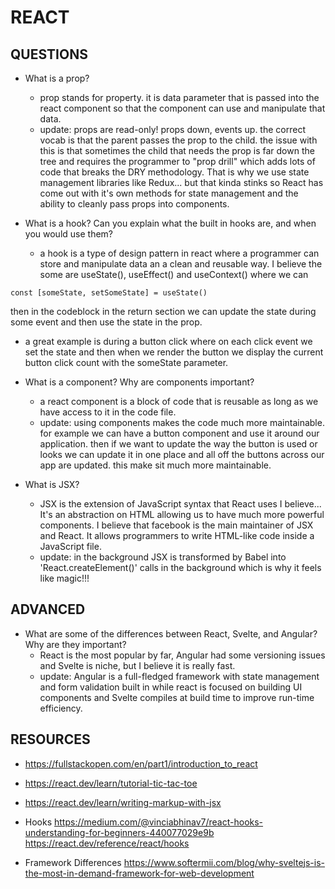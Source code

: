 # REACT

## QUESTIONS

- What is a prop?
  - prop stands for property. it is data parameter that is passed into the react component so that the component can use and manipulate that data.
  - update: props are read-only! props down, events up.  the correct vocab is that the parent passes the prop to the child. the issue with this is that sometimes the child that needs the prop is far down the tree and requires the programmer to "prop drill" which adds lots of code that breaks the DRY methodology. That is why we use state  management libraries like Redux... but that kinda stinks so React has come out with it's own methods for state management and the ability to cleanly pass props into components.

- What is a hook? Can you explain what the built in hooks are, and when you would use them?
  - a hook is a type of design pattern in react where a programmer can store and manipulate data an a clean and reusable way. I believe the some are useState(), useEffect() and useContext() where we can
```react
const [someState, setSomeState] = useState()
```
then in the codeblock in the return section we can update the state during some event and then use the state in the prop.
- a great example is during a button click where on each click event we set the state and then when we render the button we display the current button click count with the someState parameter.

- What is a component? Why are components important?
  - a react component is a block of code that is reusable as long as we have access to it in the code file.
  - update: using components makes the code much more maintainable. for example we can have a button component and use it around our application. then if we want to update the way the button is used or looks we can update it in one place and all off the buttons across our app are updated. this make sit much more maintainable.

- What is JSX?
  - JSX is the extension of JavaScript syntax that React uses I believe... It's an abstraction on HTML allowing us to have much more powerful components. I believe that facebook is the main maintainer of JSX and React. It allows programmers to write HTML-like code inside a JavaScript file.
  - update: in the background JSX is transformed by Babel into 'React.createElement()' calls in the background which is why it feels like magic!!!

## ADVANCED

- What are some of the differences between React, Svelte, and Angular? Why are they important?
  - React is the most popular by far, Angular had some versioning issues and Svelte is niche, but I believe it is really fast.
  - update: Angular is a full-fledged framework with state management and form validation built in while react is focused on building UI components and Svelte compiles at build time to improve run-time efficiency.

## RESOURCES

- https://fullstackopen.com/en/part1/introduction_to_react
- https://react.dev/learn/tutorial-tic-tac-toe
- https://react.dev/learn/writing-markup-with-jsx

- Hooks
  https://medium.com/@vinciabhinav7/react-hooks-understanding-for-beginners-440077029e9b
  https://react.dev/reference/react/hooks
- Framework Differences
  https://www.softermii.com/blog/why-sveltejs-is-the-most-in-demand-framework-for-web-development
